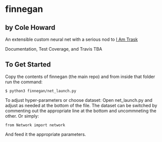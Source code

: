 # finnegan
## by Cole Howard

An extensible custom neural net with a serious nod to [I Am Trask](http://iamtrask.github.io/2015/07/12/basic-python-network/)

Documentation, Test Coverage, and Travis
TBA

## To Get Started

Copy the contents of finnegan (the main repo) and from inside that folder run the command:

```
$ python3 finnegan/net_launch.py
```

To adjust hyper-parameters or choose dataset:
Open net_launch.py and adjust as needed at the bottom of the file.  The dataset can be switched by commenting out the appropriate line at the bottom and uncommneting the other.  Or simply:

```
from Network import network
```

And feed it the appropriate parameters.
